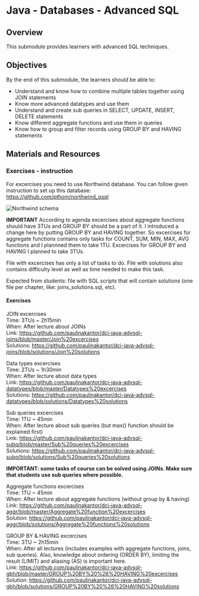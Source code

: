 # Java - Databases - Advanced SQL

## Overview
This submodule provides learners with advanced SQL techniques.

## Objectives
By the end of this submodule, the learners should be able to:

* Understand and know how to combine multiple tables together using JOIN statements
* Know more advanced datatypes and use them
* Understand and create sub queries in SELECT, UPDATE, INSERT, DELETE statements
* Know different aggregate functions and use them in queries
* Know how to group and filter records using GROUP BY and HAVING statements

## Materials and Resources

### Exercises - instruction
For excercises you need to use Northwind database.
You can follow given instruction to set up this database: https://github.com/pthom/northwind_psql

![Northwind schema](https://github.com/paulinakantor/dci-java-course-advsql/blob/main/java-excercises/3_Java/3.4_Advanced_SQL/schema.png)


**IMPORTANT**
According to agenda excercises about aggregate functions should have 3TUs and GROUP BY should be a part of it. 
I introduced a change here by putting GROUP BY and HAVING together. So excercises for aggregate functions contains only tasks for COUNT, SUM, MIN, MAX, AVG functions and I plannned them to take 1TU. Excercises for GROUP BY and HAVING I planned to take 3TUs.

File with excercises has only a list of tasks to do.
File with solutions also contains difficulty level as well as time needed to make this task.

Expected from students: file with SQL scripts that will contain solutions (one file per chapter, like: joins_solutions.sql, etc).

#### Exercises

JOIN excercises  
Time: 3TUs ~ 2h15min  
When: After lecture about JOINs  
Link: https://github.com/paulinakantor/dci-java-advsql-joins/blob/master/Join%20excercises  
Solutions: https://github.com/paulinakantor/dci-java-advsql-joins/blob/solutions/Join%20solutions  

 
Data types excercises  
Time: 2TUs ~ 1h30min  
When: After lecture about data types  
Link: https://github.com/paulinakantor/dci-java-advsql-datatypes/blob/master/Datatypes%20excercises  
Solutions: https://github.com/paulinakantor/dci-java-advsql-datatypes/blob/solutions/Datatypes%20solutions  
  
Sub queries excercises  
Time: 1TU ~ 45min  
When: After lecture about sub queries (but max() function should be explained first)  
Link: https://github.com/paulinakantor/dci-java-advsql-subq/blob/master/Sub%20queries%20excercises  
Solutions: https://github.com/paulinakantor/dci-java-advsql-subq/blob/solutions/Sub%20queries%20solutions  
  
**IMPORTANT: some tasks of course can be solved using JOINs. Make sure that students use sub queries where possible.**
  
Aggregate functions excercises  
Time: 1TU ~ 45min  
When: After lecture about aggregate functions (without group by & having)  
Link: https://github.com/paulinakantor/dci-java-advsql-aggr/blob/master/Aggregate%20function%20excercises  
Solution: https://github.com/paulinakantor/dci-java-advsql-aggr/blob/solutions/Aggregate%20functions%20solutions  
  
GROUP BY & HAVING excercises  
Time: 3TU ~ 2h15min   
When: After all lectures (includes examples with aggregate functions, joins, sub queries). Also, knowledge about ordering (ORDER BY), limiting the result (LIMIT) and aliasing (AS) is important here.  
Link: https://github.com/paulinakantor/dci-java-advsql-gbh/blob/master/GROUP%20BY%20%26%20HAVING%20excercises  
Solution: https://github.com/paulinakantor/dci-java-advsql-gbh/blob/solutions/GROUP%20BY%20%26%20HAVING%20solutions   
